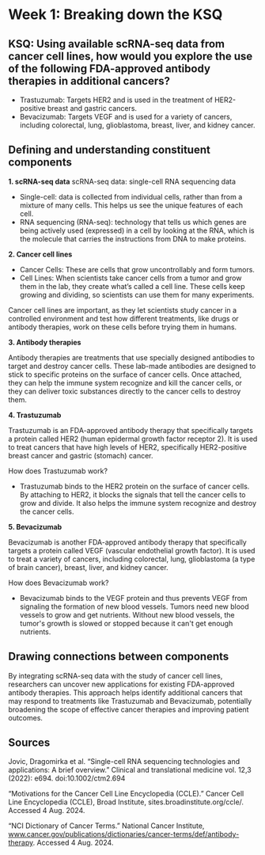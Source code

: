 # Week 1: Breaking down the KSQ

## KSQ: Using available scRNA-seq data from cancer cell lines, how would you explore the use of the following FDA-approved antibody therapies in additional cancers?
- Trastuzumab: Targets HER2 and is used in the treatment of HER2-positive breast and gastric cancers.
- Bevacizumab: Targets VEGF and is used for a variety of cancers, including colorectal, lung, glioblastoma, breast, liver, and kidney cancer.

## Defining and understanding constituent components

**1. scRNA-seq data**
scRNA-seq data: single-cell RNA sequencing data
- Single-cell: data is collected from individual cells, rather than from a mixture of many cells. This helps us see the unique features of each cell.
- RNA sequencing (RNA-seq): technology that tells us which genes are being actively used (expressed) in a cell by looking at the RNA, which is the molecule that carries the instructions from DNA to make proteins.

**2. Cancer cell lines**

- Cancer Cells: These are cells that grow uncontrollably and form tumors.
- Cell Lines: When scientists take cancer cells from a tumor and grow them in the lab, they create what’s called a cell line. These cells keep growing and dividing, so scientists can use them for many experiments.

Cancer cell lines are important, as they let scientists study cancer in a controlled environment and test how different treatments, like drugs or antibody therapies, work on these cells before trying them in humans.

**3. Antibody therapies**

Antibody therapies are treatments that use specially designed antibodies to target and destroy cancer cells. These lab-made antibodies are designed to stick to specific proteins on the surface of cancer cells. Once attached, they can help the immune system recognize and kill the cancer cells, or they can deliver toxic substances directly to the cancer cells to destroy them.

**4. Trastuzumab**

Trastuzumab is an FDA-approved antibody therapy that specifically targets a protein called HER2 (human epidermal growth factor receptor 2). It is used to treat cancers that have high levels of HER2, specifically HER2-positive breast cancer and gastric (stomach) cancer.

How does Trastuzumab work?
- Trastuzumab binds to the HER2 protein on the surface of cancer cells. By attaching to HER2, it blocks the signals that tell the cancer cells to grow and divide. It also helps the immune system recognize and destroy the cancer cells.

**5. Bevacizumab**

Bevacizumab is another FDA-approved antibody therapy that specifically targets a protein called VEGF (vascular endothelial growth factor). It is used to treat a variety of cancers, including colorectal, lung, glioblastoma (a type of brain cancer), breast, liver, and kidney cancer.

How does Bevacizumab work?
- Bevacizumab binds to the VEGF protein and thus prevents VEGF from signaling the formation of new blood vessels. Tumors need new blood vessels to grow and get nutrients. Without new blood vessels, the tumor's growth is slowed or stopped because it can't get enough nutrients.

## Drawing connections between components

By integrating scRNA-seq data with the study of cancer cell lines, researchers can uncover new applications for existing FDA-approved antibody therapies. This approach helps identify additional cancers that may respond to treatments like Trastuzumab and Bevacizumab, potentially broadening the scope of effective cancer therapies and improving patient outcomes.

## Sources 

Jovic, Dragomirka et al. “Single-cell RNA sequencing technologies and applications: A brief overview.” Clinical and translational medicine vol. 12,3 (2022): e694. doi:10.1002/ctm2.694

“Motivations for the Cancer Cell Line Encyclopedia (CCLE).” Cancer Cell Line Encyclopedia (CCLE), Broad Institute, sites.broadinstitute.org/ccle/. Accessed 4 Aug. 2024. 

“NCI Dictionary of Cancer Terms.” National Cancer Institute, www.cancer.gov/publications/dictionaries/cancer-terms/def/antibody-therapy. Accessed 4 Aug. 2024. 


